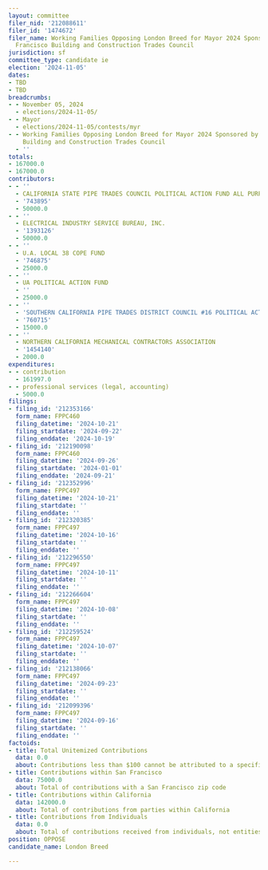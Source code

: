 ```yaml
---
layout: committee
filer_nid: '212088611'
filer_id: '1474672'
filer_name: Working Families Opposing London Breed for Mayor 2024 Sponsored by San
  Francisco Building and Construction Trades Council
jurisdiction: sf
committee_type: candidate ie
election: '2024-11-05'
dates:
- TBD
- TBD
breadcrumbs:
- - November 05, 2024
  - elections/2024-11-05/
- - Mayor
  - elections/2024-11-05/contests/myr
- - Working Families Opposing London Breed for Mayor 2024 Sponsored by San Francisco
    Building and Construction Trades Council
  - ''
totals:
- 167000.0
- 167000.0
contributors:
- - ''
  - CALIFORNIA STATE PIPE TRADES COUNCIL POLITICAL ACTION FUND ALL PURPOSE ACCOUNT
  - '743895'
  - 50000.0
- - ''
  - ELECTRICAL INDUSTRY SERVICE BUREAU, INC.
  - '1393126'
  - 50000.0
- - ''
  - U.A. LOCAL 38 COPE FUND
  - '746875'
  - 25000.0
- - ''
  - UA POLITICAL ACTION FUND
  - ''
  - 25000.0
- - ''
  - 'SOUTHERN CALIFORNIA PIPE TRADES DISTRICT COUNCIL #16 POLITICAL ACTION COMMITTEE'
  - '760715'
  - 15000.0
- - ''
  - NORTHERN CALIFORNIA MECHANICAL CONTRACTORS ASSOCIATION
  - '1454140'
  - 2000.0
expenditures:
- - contribution
  - 161997.0
- - professional services (legal, accounting)
  - 5000.0
filings:
- filing_id: '212353166'
  form_name: FPPC460
  filing_datetime: '2024-10-21'
  filing_startdate: '2024-09-22'
  filing_enddate: '2024-10-19'
- filing_id: '212190098'
  form_name: FPPC460
  filing_datetime: '2024-09-26'
  filing_startdate: '2024-01-01'
  filing_enddate: '2024-09-21'
- filing_id: '212352996'
  form_name: FPPC497
  filing_datetime: '2024-10-21'
  filing_startdate: ''
  filing_enddate: ''
- filing_id: '212320385'
  form_name: FPPC497
  filing_datetime: '2024-10-16'
  filing_startdate: ''
  filing_enddate: ''
- filing_id: '212296550'
  form_name: FPPC497
  filing_datetime: '2024-10-11'
  filing_startdate: ''
  filing_enddate: ''
- filing_id: '212266604'
  form_name: FPPC497
  filing_datetime: '2024-10-08'
  filing_startdate: ''
  filing_enddate: ''
- filing_id: '212259524'
  form_name: FPPC497
  filing_datetime: '2024-10-07'
  filing_startdate: ''
  filing_enddate: ''
- filing_id: '212138066'
  form_name: FPPC497
  filing_datetime: '2024-09-23'
  filing_startdate: ''
  filing_enddate: ''
- filing_id: '212099396'
  form_name: FPPC497
  filing_datetime: '2024-09-16'
  filing_startdate: ''
  filing_enddate: ''
factoids:
- title: Total Unitemized Contributions
  data: 0.0
  about: Contributions less than $100 cannot be attributed to a specific individual
- title: Contributions within San Francisco
  data: 75000.0
  about: Total of contributions with a San Francisco zip code
- title: Contributions within California
  data: 142000.0
  about: Total of contributions from parties within California
- title: Contributions from Individuals
  data: 0.0
  about: Total of contributions received from individuals, not entities
position: OPPOSE
candidate_name: London Breed

---
```


